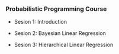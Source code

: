 ### Probabilistic Programming Course

* Sesion 1: Introduction

* Sesion 2: Bayesian Linear Regression

* Sesion 3: Hierarchical Linear Regression
